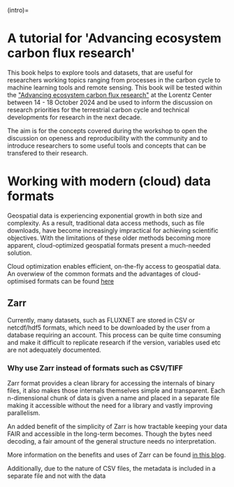 (intro)=
# A tutorial for 'Advancing ecosystem carbon flux research'

This book helps to explore tools and datasets, that are useful for researchers working topics ranging from processes in the carbon cycle to machine learning tools and remote sensing. This book will be tested within the ["Advancing ecosystem carbon flux research"](https://www.lorentzcenter.nl/advancing-ecosystem-carbon-flux-research.html) at the Lorentz Center between 14 - 18 October 2024 and be used to inform the discussion on research priorities for the terrestrial carbon cycle and technical developments for research in the next decade. 

The aim is for the concepts covered during the workshop to open the discussion on openess and reproducibility with the community and to introduce researchers to some useful tools and concepts that can be transfered to their research. 

# Working with modern (cloud) data formats
Geospatial data is experiencing exponential growth in both size and complexity. As a result, traditional data access methods, such as file downloads, have become increasingly impractical for achieving scientific objectives. With the limitations of these older methods becoming more apparent, cloud-optimized geospatial formats present a much-needed solution.

Cloud optimization enables efficient, on-the-fly access to geospatial data. An overwiew of the common formats and the advantages of cloud-optimised formats can be found [here](https://guide.cloudnativegeo.org/)

## Zarr
Currently, many datasets, such as FLUXNET are stored in CSV or netcdf/hdf5 formats, which need to be downloaded by the user from a database requiring an account. This process can be quite time consuming and make it difficult to replicate research if the version, variables used etc are not adequately documented. 

### Why use Zarr instead of formats such as CSV/TIFF

Zarr format provides a clean library for accessing the internals of binary files, it also makes those internals themselves simple and transparent. Each n-dimensional chunk of data is given a name and placed in a separate file making it accessible without the need for a library and vastly improving parallelism.

An added benefit of the simplicity of Zarr is how tractable keeping your data FAIR and accessible in the long-term becomes. Though the bytes need decoding, a fair amount of the general structure needs no interpretation. 

More information on the benefits and uses of Zarr can be found [in this blog](https://medium.com/open-source-science-initiative/why-i-zarr-ee64eb7ffbf8).

Additionally, due to the nature of CSV files, the metadata is included in a separate file and not with the data


